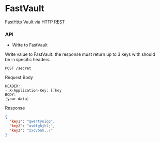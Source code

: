 # FastVault
FastHttp Vault via HTTP REST

### API
- Write to FastVault

Write value to FastVault. the response must return up to 3 keys 
with should be in specific headers.
```
POST /secret 
```
Request Body
```
HEADER:
- X-Application-Key: []key
BODY:
[your data]
```
Response
```json
{
  "key1": "qwertyuiop",
  "key2": "asdfghjkl;",
  "key3": "zxcvbnm,./"
}
```

